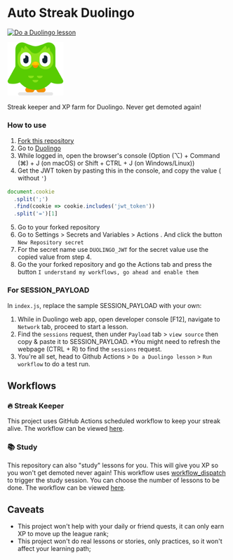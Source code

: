 # Auto Streak Duolingo

[![Do a Duolingo lesson](https://github.com/Long18/auto-streak-duolingo/actions/workflows/study.yml/badge.svg)](https://github.com/Long18/auto-streak-duolingo/actions/workflows/study.yml)

<img src="duo.svg" width="128px"/>

Streak keeper and XP farm for Duolingo. Never get demoted again!

### How to use
1. [Fork this repository](https://github.com/Long18/auto-streak-duolingo/fork)
2. Go to [Duolingo](https://www.duolingo.com)
3. While logged in, open the browser's console (Option (⌥) + Command (⌘) + J (on macOS) or Shift + CTRL + J (on Windows/Linux))
4. Get the JWT token by pasting this in the console, and copy the value ( without `'`)

```js
document.cookie
  .split(';')
  .find(cookie => cookie.includes('jwt_token'))
  .split('=')[1]
 ```
  
  5. Go to your forked repository
  6. Go to Settings > Secrets and Variables > Actions . And click the button `New Repository secret`
  7. For the secret name use `DUOLINGO_JWT` for the secret value use the copied value from step 4.
  8. Go the your forked repository and go the Actions tab and press the button `I understand my workflows, go ahead and enable them`

### For SESSION_PAYLOAD 

In `index.js`, replace the sample SESSION_PAYLOAD with your own:

1. While in Duolingo web app, open developer console [F12], navigate to `Network` tab, proceed to start a lesson.
2. Find the `sessions` request, then under `Payload` tab > `view source` then copy & paste it to SESSION_PAYLOAD.
*You might need to refresh the webpage (CTRL + R) to find the `sessions` request.
3. You're all set, head to Github Actions > `Do a Duolingo lesson` > `Run workflow` to do a test run.

## Workflows

### 🔥 Streak Keeper

This project uses GitHub Actions scheduled workflow to keep your streak alive. The workflow can be viewed [here](.github/workflows/streak-keeper.yml).

### 📚 Study

This repository can also "study" lessons for you. This will give you XP so you won't get demoted never again! This workflow uses [workflow_dispatch](https://docs.github.com/actions/using-workflows/events-that-trigger-workflows#workflow_dispatch) to trigger the study session. You can choose the number of lessons to be done. The workflow can be viewed [here](.github/workflows/study.yml).

## Caveats

- This project won't help with your daily or friend quests, it can only earn XP to move up the league rank;
- This project won't do real lessons or stories, only practices, so it won't affect your learning path;
